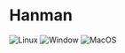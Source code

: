 # Hanman
![Linux](https://github.com/ernst-fanfan/Hanman/actions/workflows/linux-env-test.yml/badge.svg)
![Window](https://github.com/ernst-fanfan/Hanman/actions/workflows/windows-env-test.yml/badge.svg)
![MacOS](https://github.com/ernst-fanfan/Hanman/actions/workflows/macos-env-test.yml/badge.svg)
